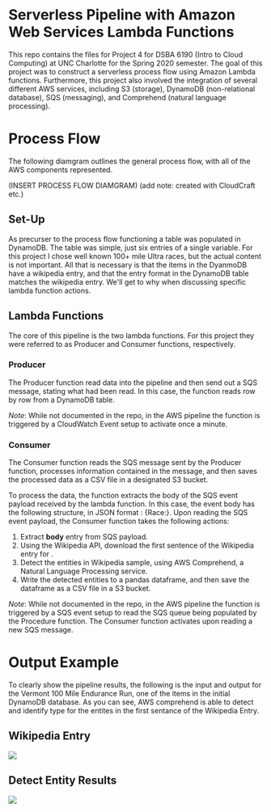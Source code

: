 # Serverless Pipeline with Amazon Web Services Lambda Functions
This repo contains the files for Project 4 for DSBA 6190 (Intro to Cloud Computing) at UNC Charlotte for the Spring 2020 semester. The goal of this project was to construct a serverless process flow using Amazon Lambda functions. Furthermore, this project also involved the integration of several different AWS services, including S3 (storage), DynamoDB (non-relational database), SQS (messaging), and Comprehend (natural language processing).

# Process Flow
The following diamgram outlines the general process flow, with all of the AWS components represented. 

(INSERT PROCESS FLOW DIAMGRAM)
(add note: created with CloudCraft etc.)

## Set-Up
As precurser to the process flow functioning a table was populated in DynamoDB. The table was simple, just six entries of a single variable. For this project I chose well known 100+ mile Ultra races, but the actual content is not important. All that is necessary is that the items in the DyanmoDB have a wikipedia entry, and that the entry format in the DynamoDB table matches the wikipedia entry. We'll get to why when discussing specific lambda function actions.

## Lambda Functions
The core of this pipeline is the two lambda functions. For this project they were referred to as Producer and Consumer functions, respectively.

### Producer
The Producer function read data into the pipeline and then send out a SQS message, stating what had been read. In this case, the function reads row by row from a DynamoDB table. 

*Note*: While not documented in the repo, in the AWS pipeline the function is triggered by a CloudWatch Event setup to activate once a minute.

### Consumer
The Consumer function reads the SQS message sent by the Producer function, processes information contained in the message, and then saves the processed data as a CSV file in a designated S3 bucket. 

To process the data, the function extracts the body of the SQS event payload received by the lambda function. In this case, the event body has the following structure, in JSON format : {Race:<Race Name>}. Upon reading the SQS event payload, the Consumer function takes the following actions:
  1. Extract **body** entry from SQS payload.
  2. Using the Wikipedia API, download the first sentence of the Wikipedia entry for <Race Name>.
  3. Detect the entities in Wikipedia sample, using AWS Comprehend, a Natural Language Processing service.
  4. Write the detected entities to a pandas dataframe, and then save the dataframe as a CSV file in a S3 bucket.

*Note*: While not documented in the repo, in the AWS pipeline the function is triggered by a SQS event setup to read the SQS queue being populated by the Procedure function. The Consumer function activates upon reading a new SQS message.

# Output Example
To clearly show the pipeline results, the following is the input and output for the Vermont 100 Mile Endurance Run, one of the items in the initial DynamoDB database. As you can see, AWS comprehend is able to detect and identify type for the entites in the first sentance of the Wikipedia Entry.

## Wikipedia Entry
![](https://user-images.githubusercontent.com/38056064/76873516-39805d00-6844-11ea-9523-a4d97f8fe7c4.png)

## Detect Entity Results
![](https://user-images.githubusercontent.com/38056064/76869699-0f786c00-683f-11ea-859b-1e4bed0d9285.png)
